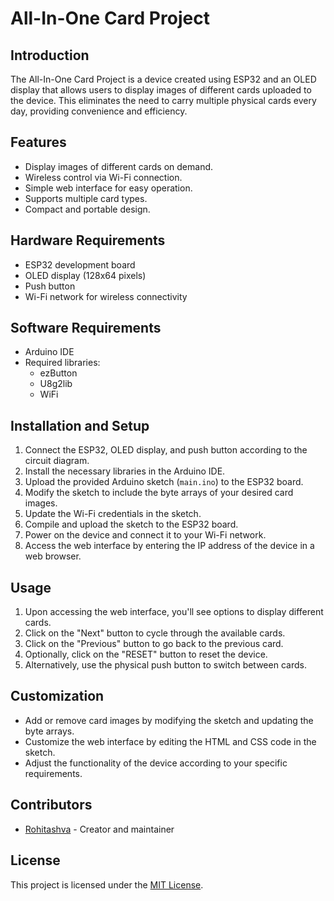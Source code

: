 # All-In-One Card Project

## Introduction
The All-In-One Card Project is a device created using ESP32 and an OLED display that allows users to display images of different cards uploaded to the device. This eliminates the need to carry multiple physical cards every day, providing convenience and efficiency.

## Features
- Display images of different cards on demand.
- Wireless control via Wi-Fi connection.
- Simple web interface for easy operation.
- Supports multiple card types.
- Compact and portable design.

## Hardware Requirements
- ESP32 development board
- OLED display (128x64 pixels)
- Push button
- Wi-Fi network for wireless connectivity

## Software Requirements
- Arduino IDE
- Required libraries:
  - ezButton
  - U8g2lib
  - WiFi

## Installation and Setup
1. Connect the ESP32, OLED display, and push button according to the circuit diagram.
2. Install the necessary libraries in the Arduino IDE.
3. Upload the provided Arduino sketch (`main.ino`) to the ESP32 board.
4. Modify the sketch to include the byte arrays of your desired card images.
5. Update the Wi-Fi credentials in the sketch.
6. Compile and upload the sketch to the ESP32 board.
7. Power on the device and connect it to your Wi-Fi network.
8. Access the web interface by entering the IP address of the device in a web browser.

## Usage
1. Upon accessing the web interface, you'll see options to display different cards.
2. Click on the "Next" button to cycle through the available cards.
3. Click on the "Previous" button to go back to the previous card.
4. Optionally, click on the "RESET" button to reset the device.
5. Alternatively, use the physical push button to switch between cards.

## Customization
- Add or remove card images by modifying the sketch and updating the byte arrays.
- Customize the web interface by editing the HTML and CSS code in the sketch.
- Adjust the functionality of the device according to your specific requirements.

## Contributors
- [Rohitashva](https://github.com/rohitashvakumawat) - Creator and maintainer

## License
This project is licensed under the [MIT License](LICENSE).
